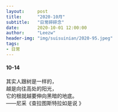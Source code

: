 ```yaml
---
layout:     post 
title:      "2020-10月"
subtitle:   "日常碎碎念"
date:       2020-10-01 12:00:00
author:     "Leezw"
header-img: "img/suisuinian/2020-95.jpeg"
tags:
- 日常
---
```



#### 10-14
其实人跟树是一样的，    
越是向往高处的阳光，    
它的根就越要伸向黑暗的地底。     
——尼采《查拉图斯特拉如是说 》










